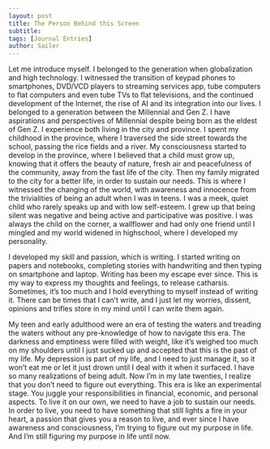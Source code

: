 ```yaml
---
layout: post
title: The Person Behind this Screen
subtitle: 
tags: [Journal Entries]
author: Sailer
---
```

Let me introduce myself. I belonged to the generation when globalization and high technology. I witnessed the transition of keypad phones to smartphones, DVD/VCD players to streaming services app, tube computers to flat computers and even tube TVs to flat televisions, and the continued development of the Internet, the rise of AI and its integration into our lives. I belonged to a generation between the Millennial and Gen Z. I have aspirations and perspectives of Millennial despite being born as the eldest of Gen Z. I experience both living in the city and province. I spent my childhood in the province, where I traversed the side street towards the school, passing the rice fields and a river. My consciousness started to develop in the province, where I believed that a child must grow up, knowing that it offers the beauty of nature, fresh air and peacefulness of the community, away from the fast life of the city. Then my family migrated to the city for a better life, in order to sustain our needs. This is where I witnessed the changing of the world, with awareness and innocence from the trivialities of being an adult when I was in teens. I was a meek, quiet child who rarely speaks up and with low self-esteem. I grew up that being silent was negative and being active and participative was positive. I was always the child on the corner, a wallflower and had only one friend until I mingled and my world widened in highschool, where I developed my personality. 

I developed my skill and passion, which is writing. I started writing on papers and notebooks, completing stories with handwriting and then typing on smartphone and laptop. Writing has been my escape ever since. This is my way to express my thoughts and feelings, to release catharsis. Sometimes, it’s too much and I hold everything to myself instead of writing it. There can be times that I can’t write, and I just let my worries, dissent, opinions and trifles store in my mind until I can write them again. 

My teen and early adulthood were an era of testing the waters and treading the waters without any pre-knowledge of how to navigate this era. The darkness and emptiness were filled with weight, like it’s weighed too much on my shoulders until I just sucked up and accepted that this is the past of my life. My depression is part of my life, and I need to just manage it, so it won’t eat me or let it just drown until I deal with it when it surfaced. I have so many realizations of being adult. Now I’m in my late twenties, I realize that you don’t need to figure out everything. This era is like an experimental stage. You juggle your responsibilities in financial, economic, and personal aspects. To live it on our own, we need to have a job to sustain our needs. In order to live, you need to have something that still lights a fire in your heart, a passion that gives you a reason to live, and ever since I have awareness and consciousness, I’m trying to figure out my purpose in life. And I’m still figuring my purpose in life until now. 
